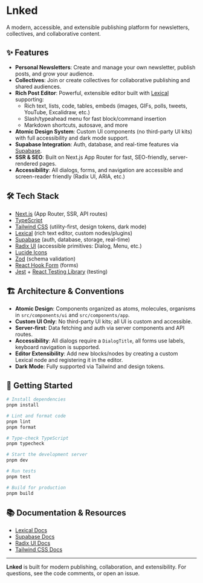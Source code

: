 # Lnked

A modern, accessible, and extensible publishing platform for newsletters, collectives, and collaborative content.

## ✨ Features

- **Personal Newsletters**: Create and manage your own newsletter, publish posts, and grow your audience.
- **Collectives**: Join or create collectives for collaborative publishing and shared audiences.
- **Rich Post Editor**: Powerful, extensible editor built with [Lexical](https://lexical.dev/) supporting:
  - Rich text, lists, code, tables, embeds (images, GIFs, polls, tweets, YouTube, Excalidraw, etc.)
  - Slash/typeahead menu for fast block/command insertion
  - Markdown shortcuts, autosave, and more
- **Atomic Design System**: Custom UI components (no third-party UI kits) with full accessibility and dark mode support.
- **Supabase Integration**: Auth, database, and real-time features via [Supabase](https://supabase.com/).
- **SSR & SEO**: Built on Next.js App Router for fast, SEO-friendly, server-rendered pages.
- **Accessibility**: All dialogs, forms, and navigation are accessible and screen-reader friendly (Radix UI, ARIA, etc.)

## 🛠️ Tech Stack

- [Next.js](https://nextjs.org/) (App Router, SSR, API routes)
- [TypeScript](https://www.typescriptlang.org/)
- [Tailwind CSS](https://tailwindcss.com/) (utility-first, design tokens, dark mode)
- [Lexical](https://lexical.dev/) (rich text editor, custom nodes/plugins)
- [Supabase](https://supabase.com/) (auth, database, storage, real-time)
- [Radix UI](https://www.radix-ui.com/docs/primitives/components/dialog) (accessible primitives: Dialog, Menu, etc.)
- [Lucide Icons](https://lucide.dev/)
- [Zod](https://zod.dev/) (schema validation)
- [React Hook Form](https://react-hook-form.com/) (forms)
- [Jest](https://jestjs.io/) + [React Testing Library](https://testing-library.com/) (testing)

## 🏗️ Architecture & Conventions

- **Atomic Design**: Components organized as atoms, molecules, organisms in `src/components/ui` and `src/components/app`.
- **Custom UI Only**: No third-party UI kits; all UI is custom and accessible.
- **Server-first**: Data fetching and auth via server components and API routes.
- **Accessibility**: All dialogs require a `DialogTitle`, all forms use labels, keyboard navigation is supported.
- **Editor Extensibility**: Add new blocks/nodes by creating a custom Lexical node and registering it in the editor.
- **Dark Mode**: Fully supported via Tailwind and design tokens.

## 🚀 Getting Started

```bash
# Install dependencies
pnpm install

# Lint and format code
pnpm lint
pnpm format

# Type-check TypeScript
pnpm typecheck

# Start the development server
pnpm dev

# Run tests
pnpm test

# Build for production
pnpm build
```

## 📚 Documentation & Resources

- [Lexical Docs](https://lexical.dev/docs)
- [Supabase Docs](https://supabase.com/docs)
- [Radix UI Docs](https://www.radix-ui.com/docs/primitives/components/dialog)
- [Tailwind CSS Docs](https://tailwindcss.com/docs)

---

**Lnked** is built for modern publishing, collaboration, and extensibility. For questions, see the code comments, or open an issue.
